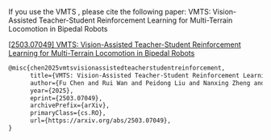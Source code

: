 If you use the VMTS , please cite the following paper: VMTS: Vision-Assisted Teacher-Student Reinforcement Learning for Multi-Terrain Locomotion in Bipedal Robots

[[2503.07049\] VMTS: Vision-Assisted Teacher-Student Reinforcement Learning for Multi-Terrain Locomotion in Bipedal Robots](https://arxiv.org/abs/2503.07049)

```latex
@misc{chen2025vmtsvisionassistedteacherstudentreinforcement,
      title={VMTS: Vision-Assisted Teacher-Student Reinforcement Learning for Multi-Terrain Locomotion in Bipedal Robots}, 
      author={Fu Chen and Rui Wan and Peidong Liu and Nanxing Zheng and Bo Zhou},
      year={2025},
      eprint={2503.07049},
      archivePrefix={arXiv},
      primaryClass={cs.RO},
      url={https://arxiv.org/abs/2503.07049}, 
}
```
